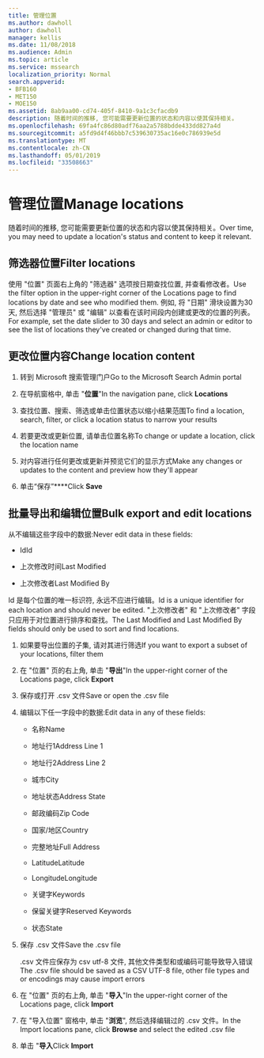 ```yaml
---
title: 管理位置
ms.author: dawholl
author: dawholl
manager: kellis
ms.date: 11/08/2018
ms.audience: Admin
ms.topic: article
ms.service: mssearch
localization_priority: Normal
search.appverid:
- BFB160
- MET150
- MOE150
ms.assetid: 8ab9aa00-cd74-405f-8410-9a1c3cfacdb9
description: 随着时间的推移, 您可能需要更新位置的状态和内容以使其保持相关。
ms.openlocfilehash: 69fa4fc86d80adf76aa2a5788bdde433dd827a4d
ms.sourcegitcommit: a5fd9d4f46bbb7c539630735ac16e0c786939e5d
ms.translationtype: MT
ms.contentlocale: zh-CN
ms.lasthandoff: 05/01/2019
ms.locfileid: "33508663"
---
```

# <a name="manage-locations"></a><span data-ttu-id="ffd0d-103">管理位置</span><span class="sxs-lookup"><span data-stu-id="ffd0d-103">Manage locations</span></span>

<span data-ttu-id="ffd0d-104">随着时间的推移, 您可能需要更新位置的状态和内容以使其保持相关。</span><span class="sxs-lookup"><span data-stu-id="ffd0d-104">Over time, you may need to update a location's status and content to keep it relevant.</span></span> 
  
## <a name="filter-locations"></a><span data-ttu-id="ffd0d-105">筛选器位置</span><span class="sxs-lookup"><span data-stu-id="ffd0d-105">Filter locations</span></span>

<span data-ttu-id="ffd0d-106">使用 "位置" 页面右上角的 "筛选器" 选项按日期查找位置, 并查看修改者。</span><span class="sxs-lookup"><span data-stu-id="ffd0d-106">Use the filter option in the upper-right corner of the Locations page to find locations by date and see who modified them.</span></span> <span data-ttu-id="ffd0d-107">例如, 将 "日期" 滑块设置为30天, 然后选择 "管理员" 或 "编辑" 以查看在该时间段内创建或更改的位置的列表。</span><span class="sxs-lookup"><span data-stu-id="ffd0d-107">For example, set the date slider to 30 days and select an admin or editor to see the list of locations they've created or changed during that time.</span></span>
  
## <a name="change-location-content"></a><span data-ttu-id="ffd0d-108">更改位置内容</span><span class="sxs-lookup"><span data-stu-id="ffd0d-108">Change location content</span></span>

1. <span data-ttu-id="ffd0d-109">转到 Microsoft 搜索管理门户</span><span class="sxs-lookup"><span data-stu-id="ffd0d-109">Go to the Microsoft Search Admin portal</span></span>
    
2. <span data-ttu-id="ffd0d-110">在导航窗格中, 单击 "**位置**"</span><span class="sxs-lookup"><span data-stu-id="ffd0d-110">In the navigation pane, click **Locations**</span></span>
    
3. <span data-ttu-id="ffd0d-111">查找位置、搜索、筛选或单击位置状态以缩小结果范围</span><span class="sxs-lookup"><span data-stu-id="ffd0d-111">To find a location, search, filter, or click a location status to narrow your results</span></span>
    
4. <span data-ttu-id="ffd0d-112">若要更改或更新位置, 请单击位置名称</span><span class="sxs-lookup"><span data-stu-id="ffd0d-112">To change or update a location, click the location name</span></span>
    
5. <span data-ttu-id="ffd0d-113">对内容进行任何更改或更新并预览它们的显示方式</span><span class="sxs-lookup"><span data-stu-id="ffd0d-113">Make any changes or updates to the content and preview how they'll appear</span></span> 
    
6. <span data-ttu-id="ffd0d-114">单击“保存”\*\*\*\*</span><span class="sxs-lookup"><span data-stu-id="ffd0d-114">Click **Save**</span></span>
    
## <a name="bulk-export-and-edit-locations"></a><span data-ttu-id="ffd0d-115">批量导出和编辑位置</span><span class="sxs-lookup"><span data-stu-id="ffd0d-115">Bulk export and edit locations</span></span>

<span data-ttu-id="ffd0d-116">从不编辑这些字段中的数据:</span><span class="sxs-lookup"><span data-stu-id="ffd0d-116">Never edit data in these fields:</span></span>
  
- <span data-ttu-id="ffd0d-117">Id</span><span class="sxs-lookup"><span data-stu-id="ffd0d-117">Id</span></span>
    
- <span data-ttu-id="ffd0d-118">上次修改时间</span><span class="sxs-lookup"><span data-stu-id="ffd0d-118">Last Modified</span></span>
    
- <span data-ttu-id="ffd0d-119">上次修改者</span><span class="sxs-lookup"><span data-stu-id="ffd0d-119">Last Modified By</span></span>
    
<span data-ttu-id="ffd0d-120">Id 是每个位置的唯一标识符, 永远不应进行编辑。</span><span class="sxs-lookup"><span data-stu-id="ffd0d-120">Id is a unique identifier for each location and should never be edited.</span></span> <span data-ttu-id="ffd0d-121">"上次修改者" 和 "上次修改者" 字段只应用于对位置进行排序和查找。</span><span class="sxs-lookup"><span data-stu-id="ffd0d-121">The Last Modified and Last Modified By fields should only be used to sort and find locations.</span></span>
  
1. <span data-ttu-id="ffd0d-122">如果要导出位置的子集, 请对其进行筛选</span><span class="sxs-lookup"><span data-stu-id="ffd0d-122">If you want to export a subset of your locations, filter them</span></span>
    
2. <span data-ttu-id="ffd0d-123">在 "位置" 页的右上角, 单击 "**导出**"</span><span class="sxs-lookup"><span data-stu-id="ffd0d-123">In the upper-right corner of the Locations page, click **Export**</span></span>
    
3. <span data-ttu-id="ffd0d-124">保存或打开 .csv 文件</span><span class="sxs-lookup"><span data-stu-id="ffd0d-124">Save or open the .csv file</span></span>
    
4. <span data-ttu-id="ffd0d-125">编辑以下任一字段中的数据:</span><span class="sxs-lookup"><span data-stu-id="ffd0d-125">Edit data in any of these fields:</span></span>
    
   - <span data-ttu-id="ffd0d-126">名称</span><span class="sxs-lookup"><span data-stu-id="ffd0d-126">Name</span></span>
    
   - <span data-ttu-id="ffd0d-127">地址行1</span><span class="sxs-lookup"><span data-stu-id="ffd0d-127">Address Line 1</span></span>
    
   - <span data-ttu-id="ffd0d-128">地址行2</span><span class="sxs-lookup"><span data-stu-id="ffd0d-128">Address Line 2</span></span>
    
   - <span data-ttu-id="ffd0d-129">城市</span><span class="sxs-lookup"><span data-stu-id="ffd0d-129">City</span></span>
    
   - <span data-ttu-id="ffd0d-130">地址状态</span><span class="sxs-lookup"><span data-stu-id="ffd0d-130">Address State</span></span>
    
   - <span data-ttu-id="ffd0d-131">邮政编码</span><span class="sxs-lookup"><span data-stu-id="ffd0d-131">Zip Code</span></span>
    
   - <span data-ttu-id="ffd0d-132">国家/地区</span><span class="sxs-lookup"><span data-stu-id="ffd0d-132">Country</span></span>
    
   - <span data-ttu-id="ffd0d-133">完整地址</span><span class="sxs-lookup"><span data-stu-id="ffd0d-133">Full Address</span></span>
    
   - <span data-ttu-id="ffd0d-134">Latitude</span><span class="sxs-lookup"><span data-stu-id="ffd0d-134">Latitude</span></span>
    
   - <span data-ttu-id="ffd0d-135">Longitude</span><span class="sxs-lookup"><span data-stu-id="ffd0d-135">Longitude</span></span>
    
   - <span data-ttu-id="ffd0d-136">关键字</span><span class="sxs-lookup"><span data-stu-id="ffd0d-136">Keywords</span></span>
    
   - <span data-ttu-id="ffd0d-137">保留关键字</span><span class="sxs-lookup"><span data-stu-id="ffd0d-137">Reserved Keywords</span></span>
    
   - <span data-ttu-id="ffd0d-138">状态</span><span class="sxs-lookup"><span data-stu-id="ffd0d-138">State</span></span>
    
5. <span data-ttu-id="ffd0d-139">保存 .csv 文件</span><span class="sxs-lookup"><span data-stu-id="ffd0d-139">Save the .csv file</span></span>

    <span data-ttu-id="ffd0d-140">.csv 文件应保存为 csv utf-8 文件, 其他文件类型和或编码可能导致导入错误</span><span class="sxs-lookup"><span data-stu-id="ffd0d-140">The .csv file should be saved as a CSV UTF-8 file, other file types and or encodings may cause import errors</span></span>
    
6. <span data-ttu-id="ffd0d-141">在 "位置" 页的右上角, 单击 "**导入**"</span><span class="sxs-lookup"><span data-stu-id="ffd0d-141">In the upper-right corner of the Locations page, click **Import**</span></span>
    
7. <span data-ttu-id="ffd0d-142">在 "导入位置" 窗格中, 单击 "**浏览**", 然后选择编辑过的 .csv 文件。</span><span class="sxs-lookup"><span data-stu-id="ffd0d-142">In the Import locations pane, click **Browse** and select the edited .csv file</span></span> 
    
8. <span data-ttu-id="ffd0d-143">单击 "**导入**</span><span class="sxs-lookup"><span data-stu-id="ffd0d-143">Click **Import**</span></span>

  

